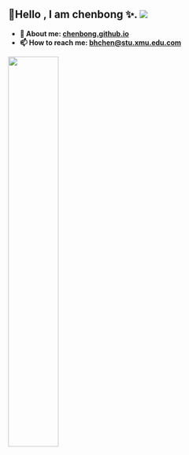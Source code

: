 ## 👋Hello , I am chenbong ✨. ![]( https://visitor-badge.glitch.me/badge?page_id=chenbong.homepage)

* **💬 About me: [chenbong.github.io](https://chenbong.github.io)**
* **📫 How to reach me: [bhchen@stu.xmu.edu.com](bhchen@stu.xmu.edu.com)**


<a href="https://github.com/chenbong">
    <img align="left" width="45%" src="https://github-readme-stats.vercel.app/api?username=chenbong&theme=nightowl&show_icons=true" />
</a>



<!--
**chenbong/chenbong** is a ✨ _special_ ✨ repository because its `README.md` (this file) appears on your GitHub profile.

Here are some ideas to get you started:

- 🔭 I’m currently working on ...
- 🌱 I’m currently learning ...
- 👯 I’m looking to collaborate on ...
- 🤔 I’m looking for help with ...
- 💬 Ask me about ...
- 📫 How to reach me: ...
- 😄 Pronouns: ...
- ⚡ Fun fact: ...
-->
